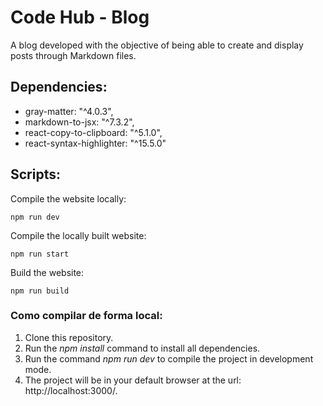 # Code Hub - Blog

A blog developed with the objective of being able to create and display posts through Markdown files.

## Dependencies:

- gray-matter: "^4.0.3",
- markdown-to-jsx: "^7.3.2",
- react-copy-to-clipboard: "^5.1.0",
- react-syntax-highlighter: "^15.5.0"

## Scripts:

Compile the website locally:

```
npm run dev
```

Compile the locally built website:

```
npm run start
```

Build the website:

```
npm run build
```

### Como compilar de forma local:

1. Clone this repository.
2. Run the _npm install_ command to install all dependencies.
3. Run the command _npm run dev_ to compile the project in development mode.
4. The project will be in your default browser at the url: http://localhost:3000/.

